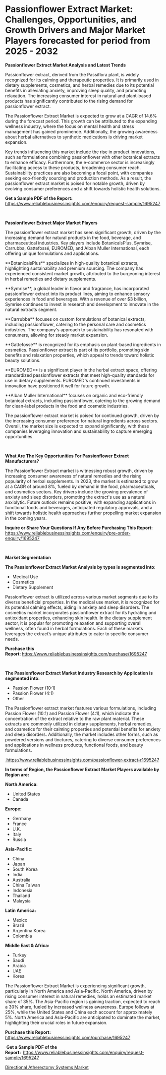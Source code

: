 <p><h1>Passionflower Extract Market: Challenges, Opportunities, and Growth Drivers and Major Market Players forecasted for period from 2025 - 2032</h1></p><p><strong>Passionflower Extract Market Analysis and Latest Trends</strong></p>
<p><p>Passionflower extract, derived from the Passiflora plant, is widely recognized for its calming and therapeutic properties. It is primarily used in dietary supplements, cosmetics, and herbal remedies due to its potential benefits in alleviating anxiety, improving sleep quality, and promoting relaxation. The increasing consumer interest in natural and plant-based products has significantly contributed to the rising demand for passionflower extract.</p><p>The Passionflower Extract Market is expected to grow at a CAGR of 14.6% during the forecast period. This growth can be attributed to the expanding wellness industry, where the focus on mental health and stress management has gained prominence. Additionally, the growing awareness about herbal alternatives to synthetic medications is driving market expansion.</p><p>Key trends influencing this market include the rise in product innovations, such as formulations combining passionflower with other botanical extracts to enhance efficacy. Furthermore, the e-commerce sector is increasingly facilitating access to these products, broadening consumer reach. Sustainability practices are also becoming a focal point, with companies seeking eco-friendly sourcing and production methods. As a result, the passionflower extract market is poised for notable growth, driven by evolving consumer preferences and a shift towards holistic health solutions.</p></p>
<p><strong>Get a Sample PDF of the Report:&nbsp;</strong> <a href="https://www.reliablebusinessinsights.com/enquiry/request-sample/1695247?utm_campaign=3359&utm_medium=2&utm_source=Github&utm_content=ia&utm_term=25032025&utm_id=passionflower-extract">https://www.reliablebusinessinsights.com/enquiry/request-sample/1695247</a></p>
<p>&nbsp;</p>
<p><strong>Passionflower Extract Major Market Players</strong></p>
<p><p>The passionflower extract market has seen significant growth, driven by the increasing demand for natural products in the food, beverage, and pharmaceutical industries. Key players include BotanicalsPlus, Symrise, Carrubba, Gattefossé, EUROMED, and Alban Muller International, each offering unique formulations and applications.</p><p>**BotanicalsPlus** specializes in high-quality botanical extracts, highlighting sustainability and premium sourcing. The company has experienced consistent market growth, attributed to the burgeoning interest in herbal remedies and dietary supplements. </p><p>**Symrise**, a global leader in flavor and fragrance, has incorporated passionflower extract into its product lines, aiming to enhance sensory experiences in food and beverages. With a revenue of over $3 billion, Symrise continues to invest in research and development to innovate in the natural extracts segment.</p><p>**Carrubba** focuses on custom formulations of botanical extracts, including passionflower, catering to the personal care and cosmetics industries. The company's approach to sustainability has resonated with consumers, allowing for steady market expansion.</p><p>**Gattefossé** is recognized for its emphasis on plant-based ingredients in cosmetics. Passionflower extract is part of its portfolio, promoting skin benefits and relaxation properties, which appeal to trends toward holistic beauty solutions.</p><p>**EUROMED** is a significant player in the herbal extract space, offering standardized passionflower extracts that meet high-quality standards for use in dietary supplements. EUROMED's continued investments in innovation have positioned it well for future growth.</p><p>**Alban Muller International** focuses on organic and eco-friendly botanical extracts, including passionflower, catering to the growing demand for clean-label products in the food and cosmetic industries. </p><p>The passionflower extract market is poised for continued growth, driven by the increasing consumer preference for natural ingredients across sectors. Overall, the market size is expected to expand significantly, with these companies leveraging innovation and sustainability to capture emerging opportunities.</p></p>
<p>&nbsp;</p>
<p><strong>What Are The Key Opportunities For Passionflower Extract Manufacturers?</strong></p>
<p><p>The Passionflower Extract market is witnessing robust growth, driven by increasing consumer awareness of natural remedies and the rising popularity of herbal supplements. In 2023, the market is estimated to grow at a CAGR of around 8%, fueled by demand in the food, pharmaceuticals, and cosmetics sectors. Key drivers include the growing prevalence of anxiety and sleep disorders, promoting the extract's use as a natural anxiolytic. Future outlook remains positive, with expanding applications in functional foods and beverages, anticipated regulatory approvals, and a shift towards holistic health approaches further propelling market expansion in the coming years.</p></p>
<p><strong>Inquire or Share Your Questions If Any Before Purchasing This Report:</strong> <a href="https://www.reliablebusinessinsights.com/enquiry/pre-order-enquiry/1695247?utm_campaign=3359&utm_medium=2&utm_source=Github&utm_content=ia&utm_term=25032025&utm_id=passionflower-extract">https://www.reliablebusinessinsights.com/enquiry/pre-order-enquiry/1695247</a></p>
<p>&nbsp;</p>
<p><strong>Market Segmentation</strong></p>
<p><strong>The Passionflower Extract Market Analysis by types is segmented into:</strong></p>
<p><ul><li>Medical Use</li><li>Cosmetics</li><li>Dietary Supplement</li></ul></p>
<p><p>Passionflower extract is utilized across various market segments due to its diverse beneficial properties. In the medical use market, it is recognized for its potential calming effects, aiding in anxiety and sleep disorders. The cosmetics market incorporates passionflower extract for its hydrating and antioxidant properties, enhancing skin health. In the dietary supplement sector, it is popular for promoting relaxation and supporting overall wellness, often found in herbal formulations. Each of these markets leverages the extract’s unique attributes to cater to specific consumer needs.</p></p>
<p><strong>Purchase this Report:&nbsp;</strong><a href="https://www.reliablebusinessinsights.com/purchase/1695247?utm_campaign=3359&utm_medium=2&utm_source=Github&utm_content=ia&utm_term=25032025&utm_id=passionflower-extract">https://www.reliablebusinessinsights.com/purchase/1695247</a></p>
<p>&nbsp;</p>
<p><strong>The Passionflower Extract Market Industry Research by Application is segmented into:</strong></p>
<p><ul><li>Passion Flower (10:1)</li><li>Passion Flower (4:1)</li><li>Other</li></ul></p>
<p><p>The Passionflower extract market features various formulations, including Passion Flower (10:1) and Passion Flower (4:1), which indicate the concentration of the extract relative to the raw plant material. These extracts are commonly utilized in dietary supplements, herbal remedies, and cosmetics for their calming properties and potential benefits for anxiety and sleep disorders. Additionally, the market includes other forms, such as powdered versions and tinctures, catering to diverse consumer preferences and applications in wellness products, functional foods, and beauty formulations.</p></p>
<p><a href="https://www.reliablebusinessinsights.com/passionflower-extract-r1695247?utm_campaign=3359&utm_medium=2&utm_source=Github&utm_content=ia&utm_term=25032025&utm_id=passionflower-extract">&nbsp;https://www.reliablebusinessinsights.com/passionflower-extract-r1695247</a></p>
<p><strong>In terms of Region, the Passionflower Extract Market Players available by Region are:</strong></p>
<p>
    <p> <strong> North America: </strong>
        <ul>
            <li>United States</li>
            <li>Canada</li>
        </ul>
        </p> 
    <p> <strong> Europe: </strong>
        <ul>
            <li>Germany</li>
            <li>France</li>
            <li>U.K.</li>
            <li>Italy</li>
            <li>Russia</li>
        </ul>
        </p> 
    <p> <strong> Asia-Pacific: </strong>
        <ul>
            <li>China</li>
            <li>Japan</li>
            <li>South Korea</li>
            <li>India</li>
            <li>Australia</li>
            <li>China Taiwan</li>
            <li>Indonesia</li>
            <li>Thailand</li>
            <li>Malaysia</li>
        </ul>
        </p> 
    <p> <strong> Latin America: </strong>
        <ul>
            <li>Mexico</li>
            <li>Brazil</li>
            <li>Argentina Korea</li>
            <li>Colombia</li>
        </ul>
        </p> 
    <p> <strong> Middle East & Africa: </strong>
        <ul>
            <li>Turkey</li>
            <li>Saudi</li>
            <li>Arabia</li>
            <li>UAE</li>
            <li>Korea</li>
        </ul>
    </p>
    </p>
<p><p>The Passionflower Extract Market is experiencing significant growth, particularly in North America and Asia-Pacific. North America, driven by rising consumer interest in natural remedies, holds an estimated market share of 35%. The Asia-Pacific region is gaining traction, expected to reach a 30% share, fueled by increased wellness awareness. Europe follows at 25%, while the United States and China each account for approximately 5%. North America and Asia-Pacific are anticipated to dominate the market, highlighting their crucial roles in future expansion.</p></p>
<p><strong>Purchase this Report: </strong><a href="https://www.reliablebusinessinsights.com/purchase/1695247?utm_campaign=3359&utm_medium=2&utm_source=Github&utm_content=ia&utm_term=25032025&utm_id=passionflower-extract">https://www.reliablebusinessinsights.com/purchase/1695247</a></p>
<p>&nbsp;<strong>Get a Sample PDF of the Report:&nbsp;&nbsp;</strong><a href="https://www.reliablebusinessinsights.com/enquiry/request-sample/1695247?utm_campaign=3359&utm_medium=2&utm_source=Github&utm_content=ia&utm_term=25032025&utm_id=passionflower-extract">https://www.reliablebusinessinsights.com/enquiry/request-sample/1695247</a></p>
<p><strong></strong></p>
<p><p><a href="https://github.com/boyertrull4r/Market-Research-Report-List-1/blob/main/directional-atherectomy-systems-market.md?utm_campaign=3359&utm_medium=2&utm_source=Github&utm_content=ia&utm_term=25032025&utm_id=passionflower-extract">Directional Atherectomy Systems Market</a></p></p>